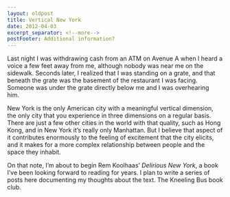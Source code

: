 ```yaml
---
layout: oldpost
title: Vertical New York
date: 2012-04-03
excerpt_separator: <!--more-->
postFooter: Additional information?
---
```


<p>Last night I was withdrawing cash from an ATM on Avenue A when I heard a voice a few feet away from me, although nobody was near me on the sidewalk. Seconds later, I realized that I was standing on a grate, and that beneath the grate was the basement of the restaurant I was facing. Someone was under the grate directly below me and I was overhearing him. </p><p>New York is the only American city with a meaningful vertical dimension, the only city that you experience in three dimensions on a regular basis. There are just a few other cities in the world with that quality, such as Hong Kong, and in New York it’s really only Manhattan. But I believe that aspect of it contributes enormously to the feeling of excitement that the city elicits, and it makes for a more complex relationship between people and the space they inhabit.</p><p>On that note, I’m about to begin Rem Koolhaas’ <em>Delirious New York</em>, a book I’ve been looking forward to reading for years. I plan to write a series of posts here documenting my thoughts about the text. The Kneeling Bus book club.</p>